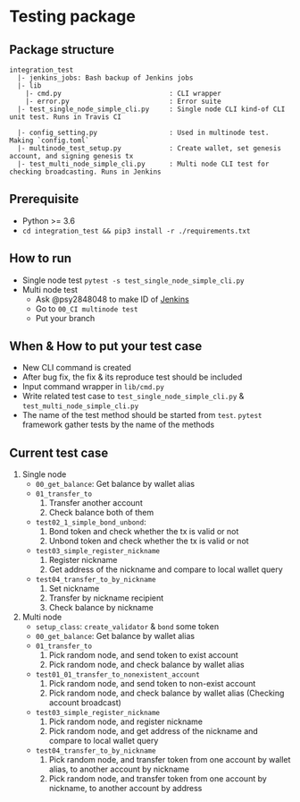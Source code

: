 # Testing package

## Package structure

```plain
integration_test
  |- jenkins_jobs: Bash backup of Jenkins jobs
  |- lib
    |- cmd.py                           : CLI wrapper
    |- error.py                         : Error suite
  |- test_single_node_simple_cli.py     : Single node CLI kind-of CLI unit test. Runs in Travis CI

  |- config_setting.py                  : Used in multinode test. Making `config.toml`
  |- multinode_test_setup.py            : Create wallet, set genesis account, and signing genesis tx
  |- test_multi_node_simple_cli.py      : Multi node CLI test for checking broadcasting. Runs in Jenkins
```

## Prerequisite

* Python >= 3.6
* `cd integration_test && pip3 install -r ./requirements.txt`

## How to run

* Single node test
`pytest -s test_single_node_simple_cli.py`
* Multi node test
  * Ask @psy2848048 to make ID of [Jenkins](http://132.145.81.228:8080/)
  * Go to `00_CI multinode test`
  * Put your branch

## When & How to put your test case

* New CLI command is created
* After bug fix, the fix & its reproduce test should be included
* Input command wrapper in `lib/cmd.py`
* Write related test case to `test_single_node_simple_cli.py` & `test_multi_node_simple_cli.py`
* The name of the test method should be started from `test`. `pytest` framework gather tests by the name of the methods

## Current test case

1. Single node
    * `00_get_balance`: Get balance by wallet alias
    * `01_transfer_to`
        1. Transfer another account
        1. Check balance both of them
    * `test02_1_simple_bond_unbond`:
        1. Bond token and check whether the tx is valid or not
        1. Unbond token and check whether the tx is valid or not
    * `test03_simple_register_nickname`
        1. Register nickname
        1. Get address of the nickname and compare to local wallet query
    * `test04_transfer_to_by_nickname`
        1. Set nickname
        1. Transfer by nickname recipient
        1. Check balance by nickname
1. Multi node
    * `setup_class`: `create_validator` & `bond` some token
    * `00_get_balance`: Get balance by wallet alias
    * `01_transfer_to`
        1. Pick random node, and send token to exist account
        1. Pick random node, and check balance by wallet alias
    * `test01_01_transfer_to_nonexistent_account`
        1. Pick random node, and send token to non-exist account
        1. Pick random node, and check balance by wallet alias (Checking account broadcast)
    * `test03_simple_register_nickname`
        1. Pick random node, and register nickname
        1. Pick random node, and get address of the nickname and compare to local wallet query
    * `test04_transfer_to_by_nickname`
        1. Pick random node, and transfer token from one account by wallet alias, to another account by nickname
        1. Pick random node, and transfer token from one account by nickname, to another account by address
